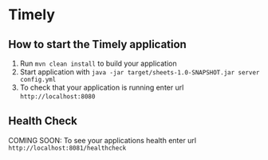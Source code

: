 # Timely

How to start the Timely application
---

1. Run `mvn clean install` to build your application
1. Start application with `java -jar target/sheets-1.0-SNAPSHOT.jar server config.yml`
1. To check that your application is running enter url `http://localhost:8080`

Health Check
---

COMING SOON: To see your applications health enter url `http://localhost:8081/healthcheck`
